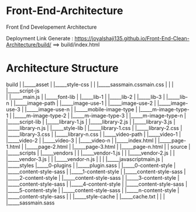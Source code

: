 # Front-End-Architecture
Front End Developement Architecture

Deployment Link Generate : https://joyalshaji135.github.io/Front-End-Clean-Architecture/build/
==> build/index.html

# Architecture Structure
build
    |
    |_____asset
    |         |_____style-css
    |         |             |_____sassmain.cssmain.css
    |         |
    |         |_____script-js          
    |                       |_____main.js
    |
    |_____font-lib
    |            |_____lib-1
    |            |_____lib-2
    |            |_____lib-3
    |            |_____lib-n
    |
    |_____image-path
    |              |_____image-use-1
    |              |_____image-use-2
    |              |_____image-use-3
    |              |_____image-use-n
    |
    |_____mobile-image-type
    |                     |_____m-image-type-1
    |                     |_____m-image-type-2
    |                     |_____m-image-type-3
    |                     |_____m-image-type-n
    |
    |_____script-lib
    |              |_____library-1.js
    |              |_____library-2.js
    |              |_____library-3.js
    |              |_____library-n.js
    |
    |_____style-lib
    |             |_____library-1.css
    |             |_____library-2.css
    |             |_____library-3.css
    |             |_____library-n.css
    |
    |_____video-path
    |              |_____video-1
    |              |_____video-2 
    |              |_____video-3
    |              |_____video-n
    |
    |_____index.html
    |
    |_____page-1.html
    |
    |_____page-2.html
    |
    |_____page-3.html
    |
    |_____page-n.html
    |
    |
source
    |
    |_____scripts
    |           |_____vendors
    |           |            |_____vendor-1.js
    |           |            |_____vendor-2.js
    |           |            |_____vendor-3.js
    |           |            |_____vendor-n.js
    |           |
    |           |_____javascriptmain.js
    |
    |_____styles
               |_____0-plugins
               |             |_____plugin.sass
               |
               |_____0-content-style
               |                   |_____content-style-sass 
               |
               |_____1-content-style
               |                   |_____content-style-sass
               |
               |_____2-content-style
               |                   |_____content-style-sass
               |
               |_____3-content-style
               |                   |_____content-style-sass
               |
               |_____4-content-style
               |                   |_____content-style-sass
               |
               |_____5-content-style
               |                   |_____content-style-sass
               |
               |_____n-content-style
               |                   |_____content-style-sass
               |
               |
               |_____style-cache
               |               |_____cache.txt
               |
               |
               |
               |_____sassmain.sass